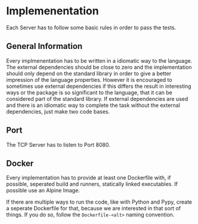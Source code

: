 # Implemenentation

Each Server has to follow some basic rules in order to pass the tests.

## General Information

Every implmenentation has to be written in a idiomatic way to the language. The external dependencies should be close to zero and the implementation should only depend on the standard library in order to give a better impression of the language properties. However it is encouraged to sometimes use external dependencies if this differs the result in interesting ways or the package is so significant to the language, that it can be considered part of the standard library. If external dependencies are used and there is an idiomatic way to complete the task without the external dependencies, just make two code bases.

## Port

The TCP Server has to listen to Port 8080.

## Docker

Every implementation has to provide at least one Dockerfile with, if possible, seperated build and runners, statically linked executables. If possible use an Alpine Image.

If there are multiple ways to run the code, like with Python and Pypy, create a seperate Dockerfile for that, because we are interested in that sort of things. If you do so, follow the `Dockerfile-<alt>` naming convention.
